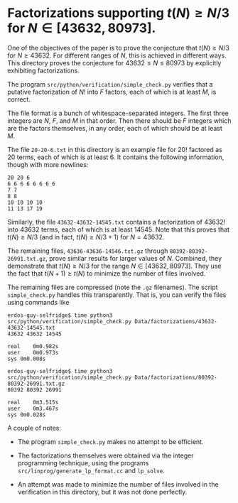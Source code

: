 # Factorizations supporting $t(N) \ge N/3$ for $N\in[43632, 80973]$.

One of the objectives of the paper is to prove the conjecture that
$t(N) \ge N/3$ for $N\ge 43632$.  For different ranges of $N$, this is
achieved in different ways.  This directory proves the conjecture for
$43632 \le N \le 80973$ by explicitly exhibiting factorizations.

The program `src/python/verification/simple_check.py` verifies that a
putative factorization of $N!$ into $F$ factors, each of which is at
least $M$, is correct.

The file format is a bunch of whitespace-separated integers. The first
three integers are $N$, $F$, and $M$ in that order.  Then there should
be $F$ integers which are the factors themselves, in any order, each
of which should be at least $M$.

The file `20-20-6.txt` in this directory is an example file for $20!$
factored as $20$ terms, each of which is at least $6$.  It contains
the following information, though with more newlines:

```
20 20 6
6 6 6 6 6 6 6 6
7 7
8 8
10 10 10 10
11 13 17 19
```

Similarly, the file `43632-43632-14545.txt` contains a factorization
of $43632!$ into $43632$ terms, each of which is at least $14545$.
Note that this proves that $t(N) \ge N/3$ (and in fact, $t(N)\ge
N/3+1$) for $N=43632$.

The remaining files, `43636-43636-14546.txt.gz` through
`80392-80392-26991.txt.gz`, prove similar results for larger values of
$N$.  Combined, they demonstrate that $t(N)\ge N/3$ for the range
$N\in[43632, 80973]$.  They use the fact that $t(N+1)\ge t(N)$ to
minimize the number of files involved.

The remaining files are compressed (note the `.gz` filenames).  The
script `simple_check.py` handles this transparently.  That is, you can
verify the files using commands like

```
erdos-guy-selfridge$ time python3 src/python/verification/simple_check.py Data/factorizations/43632-43632-14545.txt 
43632 43632 14545

real	0m0.982s
user	0m0.973s
sys	0m0.008s

erdos-guy-selfridge$ time python3 src/python/verification/simple_check.py Data/factorizations/80392-80392-26991.txt.gz 
80392 80392 26991

real	0m3.515s
user	0m3.467s
sys	0m0.028s
```

A couple of notes:

* The program `simple_check.py` makes no attempt to be efficient.

* The factorizations themselves were obtained via the integer
  programming technique, using the programs
  `src/linprog/generate_lp_format.cc` and `lp_solve`.

* An attempt was made to minimize the number of files involved in the
  verification in this directory, but it was not done perfectly.
